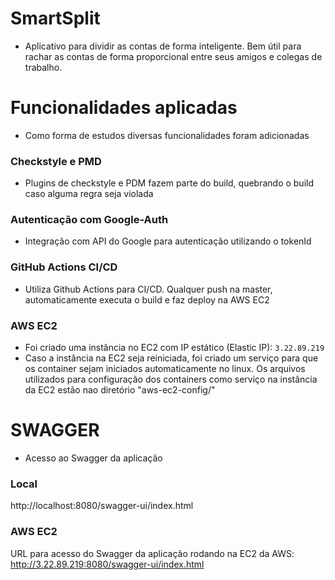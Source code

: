 # SmartSplit
- Aplicativo para dividir as contas de forma inteligente. 
  Bem útil para rachar as contas de forma proporcional 
  entre seus amigos e colegas de trabalho.

# Funcionalidades aplicadas
- Como forma de estudos diversas funcionalidades foram adicionadas
### Checkstyle e PMD
- Plugins de checkstyle e PDM fazem parte do build, quebrando o build caso alguma regra seja violada
### Autenticação com Google-Auth
- Integração com API do Google para autenticação utilizando o tokenId
### GitHub Actions CI/CD
- Utiliza Github Actions para CI/CD. Qualquer push na master, automaticamente executa o build e faz deploy na AWS EC2
### AWS EC2
- Foi criado uma instância no EC2 com IP estático (Elastic IP): `3.22.89.219`
- Caso a instância na EC2 seja reiniciada, foi criado um serviço para que os container sejam iniciados automaticamente no linux. 
Os arquivos utilizados para configuração dos containers como serviço na instância da EC2 estão nao diretório "aws-ec2-config/"

# SWAGGER
- Acesso ao Swagger da aplicação
### Local
http://localhost:8080/swagger-ui/index.html

### AWS EC2
URL para acesso do Swagger da aplicação rodando na EC2 da AWS:
http://3.22.89.219:8080/swagger-ui/index.html